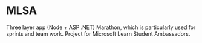# MLSA 

Three layer app (Node + ASP .NET) Marathon, which is particularly used for sprints and team work. Project for Microsoft Learn Student Ambassadors.
